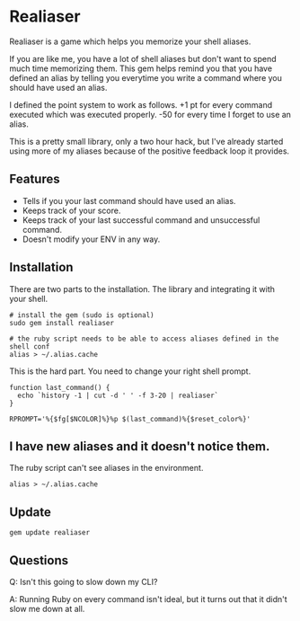 Realiaser
====================

Realiaser is a game which helps you memorize your shell aliases.

If you are like me, you have a lot of shell aliases but don't want to spend much time memorizing them. This gem helps remind you that you have defined an alias by telling you everytime you write a command where you should have used an alias.

I defined the point system to work as follows. +1 pt for every command executed which was executed properly. -50 for every time I forget to use an alias.

This is a pretty small library, only a two hour hack, but I've already started using more of my aliases because of the positive feedback loop it provides.

Features
---------------------

* Tells if you your last command should have used an alias.
* Keeps track of your score.
* Keeps track of your last successful command and unsuccessful command.
* Doesn't modify your ENV in any way.

Installation
---------------------

There are two parts to the installation. The library and integrating it with your shell.

```script
# install the gem (sudo is optional)
sudo gem install realiaser

# the ruby script needs to be able to access aliases defined in the shell conf
alias > ~/.alias.cache
```

This is the hard part. You need to change your right shell prompt.

```
function last_command() {
  echo `history -1 | cut -d ' ' -f 3-20 | realiaser`
}

RPROMPT='%{$fg[$NCOLOR]%}%p $(last_command)%{$reset_color%}'
````

I have new aliases and it doesn't notice them.
---------------------

The ruby script can't see aliases in the environment.

```script
alias > ~/.alias.cache
```


Update
---------------------

```script
gem update realiaser
````

Questions
---------------------

Q: Isn't this going to slow down my CLI?

A: Running Ruby on every command isn't ideal, but it turns out that it didn't slow me down at all.